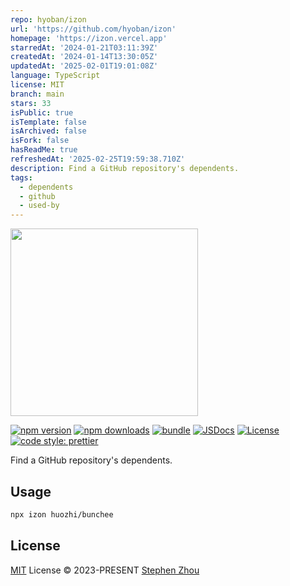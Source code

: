 ```yaml
---
repo: hyoban/izon
url: 'https://github.com/hyoban/izon'
homepage: 'https://izon.vercel.app'
starredAt: '2024-01-21T03:11:39Z'
createdAt: '2024-01-14T13:30:05Z'
updatedAt: '2025-02-01T19:01:08Z'
language: TypeScript
license: MIT
branch: main
stars: 33
isPublic: true
isTemplate: false
isArchived: false
isFork: false
hasReadMe: true
refreshedAt: '2025-02-25T19:59:38.710Z'
description: Find a GitHub repository's dependents.
tags:
  - dependents
  - github
  - used-by
---
```


<img src='https://s2.loli.net/2024/01/16/4gli63wCVyLKUcS.png' width='300'>

[![npm version][npm-version-src]][npm-version-href]
[![npm downloads][npm-downloads-src]][npm-downloads-href]
[![bundle][bundle-src]][bundle-href]
[![JSDocs][jsdocs-src]][jsdocs-href]
[![License][license-src]][license-href]
[![code style: prettier][code-style-src]][code-style-href]

Find a GitHub repository's dependents.

## Usage

```sh
npx izon huozhi/bunchee
```

## License

[MIT](./LICENSE) License © 2023-PRESENT [Stephen Zhou](https://github.com/hyoban)

<!-- Badges -->

[code-style-src]: https://img.shields.io/badge/code_style-prettier-ff69b4.svg?style=flat
[code-style-href]: https://github.com/prettier/prettier
[npm-version-src]: https://img.shields.io/npm/v/izon?style=flat&colorA=080f12&colorB=1fa669
[npm-version-href]: https://npmjs.com/package/izon
[npm-downloads-src]: https://img.shields.io/npm/dm/izon?style=flat&colorA=080f12&colorB=1fa669
[npm-downloads-href]: https://npmjs.com/package/izon
[bundle-src]: https://img.shields.io/bundlephobia/minzip/izon?style=flat&colorA=080f12&colorB=1fa669&label=minzip
[bundle-href]: https://bundlephobia.com/result?p=izon
[license-src]: https://img.shields.io/github/license/hyoban/izon.svg?style=flat&colorA=080f12&colorB=1fa669
[license-href]: https://github.com/hyoban/izon/blob/main/LICENSE
[jsdocs-src]: https://img.shields.io/badge/jsdocs-reference-080f12?style=flat&colorA=080f12&colorB=1fa669
[jsdocs-href]: https://www.jsdocs.io/package/izon
